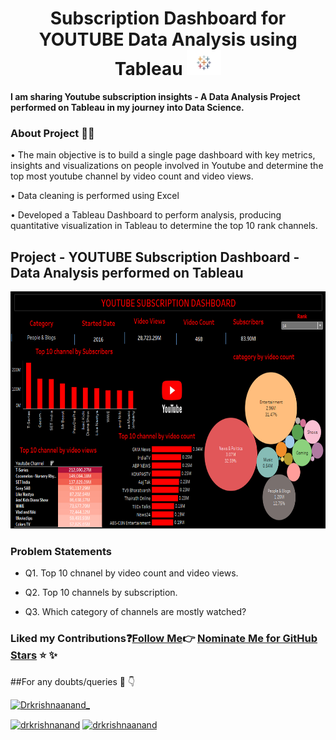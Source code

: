 <h1 align="center">Subscription Dashboard for YOUTUBE Data Analysis using Tableau
<a href="https://public.tableau.com/app/profile/krishna.anand7092" target="_blank" rel="noreferrer">
<img src="https://github.com/anandaiml19/Subscription-Dashboard-for-365-Data-Science-EduTech-Platform-using-Tableau-SQL-and-Excel/blob/main/Images/Tableau.jpg" 
alt="tableau" width="55" height="40"/> </a> </h1>

**I am sharing Youtube subscription insights - A Data Analysis Project performed on Tableau in my journey into Data Science.** 
### About Project 👨‍💻

• The main objective is to build a single page dashboard with key metrics, insights and visualizations on people involved in Youtube and determine the top most youtube channel by video count and video views.

• Data cleaning is performed using Excel

• Developed a Tableau Dashboard to perform analysis, producing quantitative visualization in Tableau to determine the top 10 rank channels.

## Project - YOUTUBE Subscription Dashboard - Data Analysis performed on Tableau 
<p align="center"><img src="https://github.com/anandaiml19/Subscription-Dashboard-for-YOUTUBE-Data-Analysis/blob/main/Youtube1.PNG"alt="Tableau" width="600" height="380"/> </a> </h1>

### Problem Statements

- Q1. Top 10 chnanel by video count and video views.

- Q2. Top 10 channels by subscription.
  
- Q3. Which category of channels are mostly watched?

### Liked my Contributions:question:[Follow Me](https://github.com/anandaiml19):point_right: [Nominate Me for GitHub Stars](https://stars.github.com/nominate/) :star: :sparkles:
##For any doubts/queries 🔗 👇
                                                                                                                            
<p align="left"> <a href="https://twitter.com/drkrishnaanand_/" target="blank"><img src="https://img.shields.io/twitter/follow/Dr.krishnaanand_?logo=twitter&style=for-the-badge" alt="Drkrishnaanand_" /></a> </p>
<a href="https://www.linkedin.com/in/drkrishnaanand" target="blank"><img align="center" src="https://img.shields.io/badge/-drkrishnaanand-blue?style=flat-square&logo=Linkedin&logoColor=white&link=https://in.linkedin.com/in/dr-krishna-anand-v-g-70bba623/" alt="drkrishnanand" height="20" width="100" /></a>
<a href="https://github.com/anandaiml19 /" target="blank"><img align="center" src="https://img.shields.io/github/followers/anandaiml19?label=Follow&style=social&link=https://github.com/anandaiml19 /" alt="drkrishnaanand " height="20" width="90" /></a>
  

